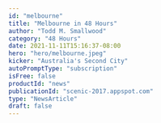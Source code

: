 ```yaml
---
id: "melbourne"
title: "Melbourne in 48 Hours"
author: "Todd M. Smallwood"
category: "48 Hours"
date: 2021-11-11T15:16:37-08:00
hero: "hero/melbourne.jpeg"
kicker: "Australia's Second City"
autoPromptType: "subscription"
isFree: false
productId: "news"
publicationId: "scenic-2017.appspot.com"
type: "NewsArticle"
draft: false
---
```

